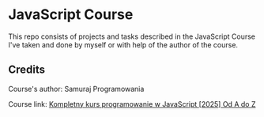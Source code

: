 # JavaScript Course

This repo consists of projects and tasks described in the JavaScript Course I've taken and done by myself or with help of the author of the course.

## Credits

Course's author: Samuraj Programowania

Course link: [Kompletny kurs programowanie w JavaScript [2025] Od A do Z](https://www.udemy.com/course/kurs-programowanie-w-javascript/)
